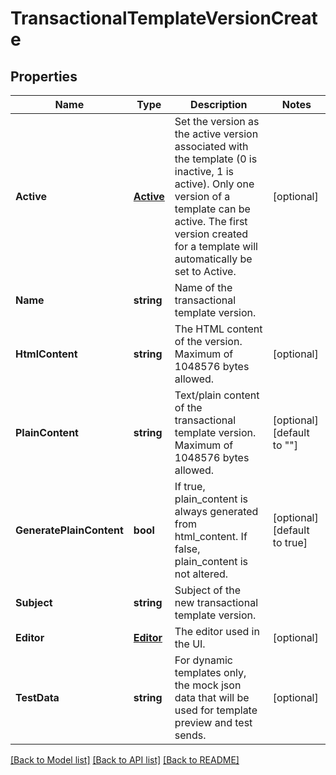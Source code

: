 # TransactionalTemplateVersionCreate

## Properties

Name | Type | Description | Notes
------------ | ------------- | ------------- | -------------
**Active** | [**Active**](Active.md) | Set the version as the active version associated with the template (0 is inactive, 1 is active). Only one version of a template can be active. The first version created for a template will automatically be set to Active. |[optional] 
**Name** | **string** | Name of the transactional template version. |
**HtmlContent** | **string** | The HTML content of the version. Maximum of 1048576 bytes allowed. |[optional] 
**PlainContent** | **string** | Text/plain content of the transactional template version. Maximum of 1048576 bytes allowed. |[optional] [default to "<generated from html_content if left empty>"]
**GeneratePlainContent** | **bool** | If true, plain_content is always generated from html_content. If false, plain_content is not altered. |[optional] [default to true]
**Subject** | **string** | Subject of the new transactional template version. |
**Editor** | [**Editor**](Editor.md) | The editor used in the UI. |[optional] 
**TestData** | **string** | For dynamic templates only, the mock json data that will be used for template preview and test sends. |[optional] 

[[Back to Model list]](../README.md#documentation-for-models) [[Back to API list]](../README.md#documentation-for-api-endpoints) [[Back to README]](../README.md)


